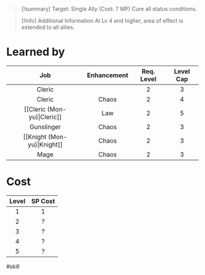 >[!summary]
>Target: Single Ally (Cost: 7 MP)
>Cure all status conditions.

>[!info] Additional Information
>At Lv 4 and higher, area of effect is extended to all allies.
# Learned by
|             Job             | Enhancement | Req. Level | Level Cap |
|:---------------------------:|:-----------:|:----------:|:---------:|
|           Cleric            |             |     2      |     3     |
|           Cleric            |    Chaos    |     2      |     4     |
| [[Cleric (Mon-yu)\|Cleric]] |     Law     |     2      |     5     |
|         Gunslinger          |    Chaos    |     2      |     3     |
| [[Knight (Mon-yu)\|Knight]] |    Chaos    |     2      |     3     |
|            Mage             |    Chaos    |     2      |     3     |
# Cost
| Level | SP Cost |
|:-----:|:-------:|
|   1   |    1    |
|   2   |    ?    |
|   3   |    ?    |
|   4   |    ?    |
|   5   |    ?    | 

#skill 